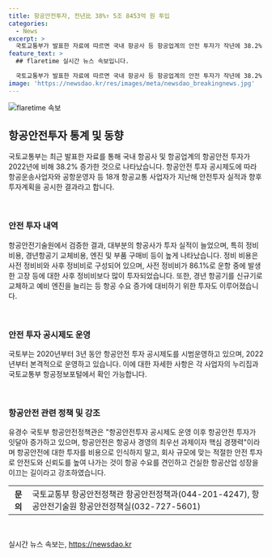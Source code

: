 ```yaml
---
title: 항공안전투자, 전년比 38%↑ 5조 8453억 원 투입
categories:
  - News
excerpt: >
  국토교통부가 발표한 자료에 따르면 국내 항공사 등 항공업계의 안전 투자가 작년에 38.2% 증가한 5조 8453억 원을 기록했다. 이는 18개 항공교통 사업자가 공개한 지난해 안전투자 실적과 향후 투자계획을 종합한 결과로, 안전투자는 정비 비용, 경년항공기 교체비용, 엔진·부품 구매비 등으로 주로 이뤄졌다. 항공안전투자 공시제도 운영 이후 안전 투자가 증가하는 추세이며, 안전에 대한 투자가 항공산업의 중요한 경쟁력이라는 전망이다.
feature_text: >
  ## flaretime 실시간 뉴스 속보입니다.

  국토교통부가 발표한 자료에 따르면 국내 항공사 등 항공업계의 안전 투자가 작년에 38.2% 증가한 5조 8453억 원을 기록했다. 이는 18개 항공교통 사업자가 공개한 지난해 안전투자 실적과 향후 투자계획을 종합한 결과로, 안전투자는 정비 비용, 경년항공기 교체비용, 엔진·부품 구매비 등으로 주로 이뤄졌다. 항공안전투자 공시제도 운영 이후 안전 투자가 증가하는 추세이며, 안전에 대한 투자가 항공산업의 중요한 경쟁력이라는 전망이다.
image: 'https://newsdao.kr/res/images/meta/newsdao_breakingnews.jpg'
---
```


<p><img src="https://newsdao.kr/res/images/meta/newsdao_breakingnews.jpg" alt="flaretime 속보" /></p>

<h2 data-ke-size="size26">항공안전투자 통계 및 동향</h2>

<p>국토교통부는 최근 발표한 자료를 통해 국내 항공사 및 항공업계의 항공안전 투자가 2022년에 비해 38.2% 증가한 것으로 나타났습니다. 항공안전 투자 공시제도에 따라 항공운송사업자와 공항운영자 등 18개 항공교통 사업자가 지난해 안전투자 실적과 향후 투자계획을 공시한 결과라고 합니다.</p>

<p data-ke-size="size16">&nbsp;</p>

<h3>안전 투자 내역</h3>

<p>항공안전기술원에서 검증한 결과, 대부분의 항공사가 투자 실적이 늘었으며, 특히 정비 비용, 경년항공기 교체비용, 엔진 및 부품 구매비 등이 높게 나타났습니다. 정비 비용은 사전 정비비와 사후 정비비로 구성되어 있으며, 사전 정비비가 86.1%로 운항 중에 발생한 고장 등에 대한 사후 정비비보다 많이 투자되었습니다. 또한, 경년 항공기를 신규기로 교체하고 예비 엔진을 늘리는 등 항공 수요 증가에 대비하기 위한 투자도 이루어졌습니다.</p>

<p data-ke-size="size16">&nbsp;</p>

<h3>안전 투자 공시제도 운영</h3>

<p>국토부는 2020년부터 3년 동안 항공안전 투자 공시제도를 시범운영하고 있으며,   2022년부터 본격적으로 운영하고 있습니다. 
이에 대한 자세한 사항은 각 사업자의 누리집과 국토교통부 항공정보포털에서 확인 가능합니다.</p>

<p data-ke-size="size16">&nbsp;</p>

<h3>항공안전 관련 정책 및 강조</h3>

<p>유경수 국토부 항공안전정책관은 "항공안전투자 공시제도 운영 이후 항공안전 투자가 잇달아 증가하고 있으며, 항공안전은 항공사 경영의 최우선 과제이자 핵심 경쟁력"이라며 항공안전에 대한 투자를 비용으로 인식하지 말고, 회사 규모에 맞는 적절한 안전 투자로 안전도와 신뢰도를 높여 나가는 것이 항공 수요를 견인하고 건실한 항공산업 성장을 이끄는 길이라고 강조하였습니다.</p>

<table>
    <tr>
        <th>문의</th>
        <td>국토교통부 항공안전정책관 항공안전정책과(044-201-4247), 항공안전기술원 항공안전정책실(032-727-5601)</td>
    </tr>
</table>

<p data-ke-size="size16">&nbsp;</p>

실시간 뉴스 속보는, <a href="https://newsdao.kr" rel="dofollow">https://newsdao.kr</a>



